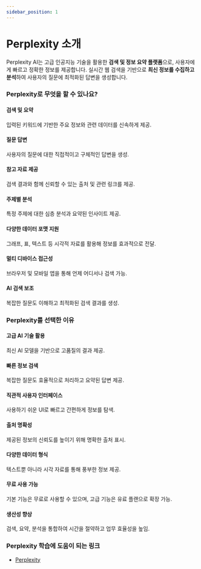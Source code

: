 ```yaml
---
sidebar_position: 1
---
```


# Perplexity 소개

Perplexity AI는 고급 인공지능 기술을 활용한 **검색 및 정보 요약 플랫폼**으로, 사용자에게 빠르고 정확한 정보를 제공합니다. 실시간 웹 검색을 기반으로 **최신 정보를 수집하고 분석**하여 사용자의 질문에 최적화된 답변을 생성합니다.

### Perplexity로 무엇을 할 수 있나요?

#### 검색 및 요약

입력된 키워드에 기반한 주요 정보와 관련 데이터를 신속하게 제공.

#### 질문 답변

사용자의 질문에 대한 직접적이고 구체적인 답변을 생성.

#### 참고 자료 제공

검색 결과와 함께 신뢰할 수 있는 출처 및 관련 링크를 제공.

#### 주제별 분석

특정 주제에 대한 심층 분석과 요약된 인사이트 제공.

#### 다양한 데이터 포맷 지원

그래프, 표, 텍스트 등 시각적 자료를 활용해 정보를 효과적으로 전달.

#### 멀티 디바이스 접근성

브라우저 및 모바일 앱을 통해 언제 어디서나 검색 가능.

#### AI 검색 보조

복잡한 질문도 이해하고 최적화된 검색 결과를 생성.

### Perplexity를 선택한 이유

#### 고급 AI 기술 활용

최신 AI 모델을 기반으로 고품질의 결과 제공.

#### 빠른 정보 검색

복잡한 질문도 효율적으로 처리하고 요약된 답변 제공.

#### 직관적 사용자 인터페이스

사용하기 쉬운 UI로 빠르고 간편하게 정보를 탐색.

#### 출처 명확성

제공된 정보의 신뢰도를 높이기 위해 명확한 출처 표시.

#### 다양한 데이터 형식

텍스트뿐 아니라 시각 자료를 통해 풍부한 정보 제공.

#### 무료 사용 가능

기본 기능은 무료로 사용할 수 있으며, 고급 기능은 유료 플랜으로 확장 가능.

#### 생산성 향상

검색, 요약, 분석을 통합하여 시간을 절약하고 업무 효율성을 높임.

### Perplexity 학습에 도움이 되는 링크

- [Perplexity](https://www.perplexity.ai/)
